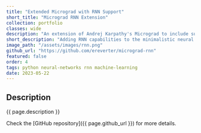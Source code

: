```yaml
---
title: "Extended Micrograd with RNN Support"
short_title: "Micrograd RNN Extension"
collection: portfolio
classes: wide
description: "An extension of Andrej Karpathy's Micrograd to include support for Recurrent Neural Networks (RNNs) in addition to standard neural networks. This project provides a minimalistic yet powerful way to understand and experiment with RNNs."
short_description: "Adding RNN capabilities to the minimalistic neural network framework, Micrograd."
image_path: "/assets/images/rnn.png"
github_url: "https://github.com/ereverter/micrograd-rnn"
featured: false
order: 4
tags: python neural-networks rnn machine-learning
date: 2023-05-22
---
```


Description
-----------
{{ page.description }}

Check the [GitHub repository]({{ page.github_url }}) for more details.